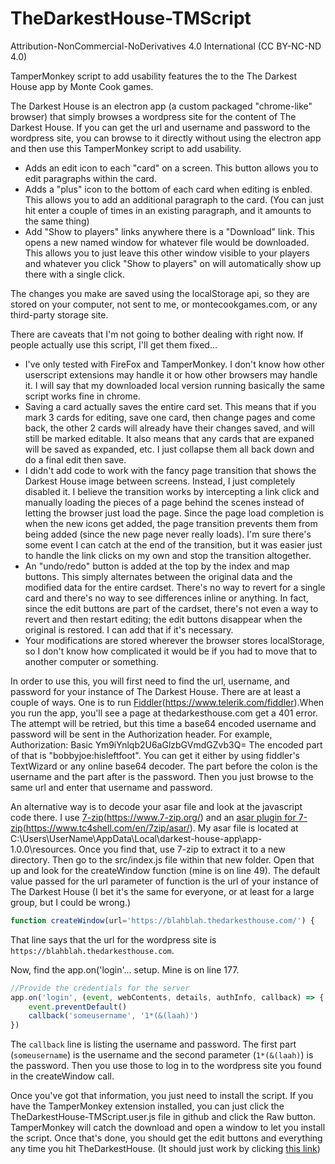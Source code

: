 # TheDarkestHouse-TMScript
Attribution-NonCommercial-NoDerivatives 4.0 International (CC BY-NC-ND 4.0)

TamperMonkey script to add usability features the to the The Darkest House app by Monte Cook games.

The Darkest House is an electron app (a custom packaged "chrome-like" browser) that simply browses a wordpress site for the content of The Darkest House.  If you can get the url and username and password to the wordpress site, you can browse to it directly without using the electron app and then use this TamperMonkey script to add usability.

* Adds an edit icon to each "card" on a screen.  This button allows you to edit paragraphs within the card.
* Adds a "plus" icon to the bottom of each card when editing is enbled.  This allows you to add an additional paragraph to the card.  (You can just hit enter a couple of times in an existing paragraph, and it amounts to the same thing)
* Add "Show to players" links anywhere there is a "Download" link.  This opens a new named window for whatever file would be downloaded.  This allows you to just leave this other window visible to your players and whatever you click "Show to players" on will automatically show up there with a single click.

The changes you make are saved using the localStorage api, so they are stored on your computer, not sent to me, or montecookgames.com, or any third-party storage site.

There are caveats that I'm not going to bother dealing with right now.  If people actually use this script, I'll get them fixed...
* I've only tested with FireFox and TamperMonkey.  I don't know how other userscript extensions may handle it or how other browsers may handle it.  I will say that my downloaded local version running basically the same script works fine in chrome.
* Saving a card actually saves the entire card set.  This means that if you mark 3 cards for editing, save one card, then change pages and come back, the other 2 cards will already have their changes saved, and will still be marked editable.  It also means that any cards that are expaned will be saved as expanded, etc.  I just collapse them all back down and do a final edit then save.
* I didn't add code to work with the fancy page transition that shows the Darkest House image between screens.  Instead, I just completely disabled it.  I believe the transition works by intercepting a link click and manually loading the pieces of a page behind the scenes instead of letting the browser just load the page.  Since the page load completion is when the new icons get added, the page transition prevents them from being added (since the new page never really loads).  I'm sure there's some event I can catch at the end of the transition, but it was easier just to handle the link clicks on my own and stop the transition altogether.
* An "undo/redo" button is added at the top by the index and map buttons.  This simply alternates between the original data and the modified data for the entire cardset.  There's no way to revert for a single card and there's no way to see differences inline or anything.  In fact, since the edit buttons are part of the cardset, there's not even a way to revert and then restart editing; the edit buttons disappear when the original is restored.  I can add that if it's necessary.
* Your modifications are stored wherever the browser stores localStorage, so I don't know how complicated it would be if you had to move that to another computer or something.

In order to use this, you will first need to find the url, username, and password for your instance of The Darkest House.  There are at least a couple of ways.  One is to run [Fiddler](https://www.telerik.com/fiddler)(https://www.telerik.com/fiddler).When you run the app, you'll see a page at thedarkesthouse.com get a 401 error.  The attempt will be retried, but this time a base64 encoded username and password will be sent in the Authorization header.  For example,
	Authorization: Basic Ym9iYnlqb2U6aGlzbGVmdGZvb3Q=
The encoded part of that is "bobbyjoe:hisleftfoot".  You can get it either by using fiddler's TextWizard or any online base64 decoder.  The part before the colon is the username and the part after is the password.  Then you just browse to the same url and enter that username and password.

An alternative way is to decode your asar file and look at the javascript code there. I use [7-zip](https://www.7-zip.org/)(https://www.7-zip.org/) and an [asar plugin for 7-zip](https://www.tc4shell.com/en/7zip/asar/)(https://www.tc4shell.com/en/7zip/asar/).  My asar file is located at C:\Users\UserName\AppData\Local\darkest-house-app\app-1.0.0\resources.  Once you find that, use 7-zip to extract it to a new directory.  Then go to the src/index.js file within that new folder.  Open that up and look for the createWindow function (mine is on line 49).  The default value passed for the url parameter of function is the url of your instance of The Darkest House (I bet it's the same for everyone, or at least for a large group, but I could be wrong.)
```javascript
function createWindow(url='https://blahblah.thedarkesthouse.com/') {
```
That line says that the url for the wordpress site is `https://blahblah.thedarkesthouse.com`.

Now, find the app.on('login'... setup.  Mine is on line 177.
```javascript
//Provide the credentials for the server
app.on('login', (event, webContents, details, authInfo, callback) => {
    event.preventDefault()
    callback('someusername', '1*(&(laah)')
})
```
The `callback` line is listing the username and password.  The first part (`someusername`) is the username and the second parameter (`1*(&(laah)`) is the password.
Then you use those to log in to the wordpress site you found in the createWindow call.

Once you've got that information, you just need to install the script.  If you have the TamperMonkey extension installed, you can just click the TheDarkestHouse-TMScript.user.js file in github and click the Raw button.  TamperMonkey will catch the download and open a window to let you install the script.  Once that's done, you should get the edit buttons and everything any time you hit TheDarkestHouse.  (It should just work by clicking [this link](https://github.com/HardlyForeal/TheDarkestHouse-TMScript/raw/main/TheDarkestHouse-TMScript.user.js))
